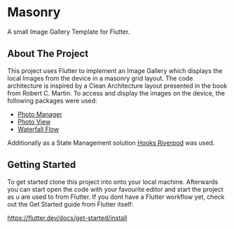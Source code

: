 # Masonry

A small Image Gallery Template for Flutter.


<!-- ABOUT THE PROJECT -->
## About The Project

This project uses Flutter to implement an Image Gallery which displays the local Images from the device in a masonry grid layout. The code architecture is inspired by a Clean Architecture layout presented in the book from Robert C. Martin. To access and display the images on the device, the following packages were used:
* [Photo Manager](https://pub.dev/packages/photo_manager)
* [Photo View](https://pub.dev/packages/photo_view)
* [Waterfall Flow](https://pub.dev/packages/waterfall_flow)

Additionally as a State Management solution [Hooks Riverpod](https://pub.dev/packages/hooks_riverpod) was used.


<!-- GETTING STARTED -->
## Getting Started

To get started clone this project into onto your local machine. Afterwards you can start open the code with your favourite editor and start the project as u are used to from Flutter. If you dont have a Flutter workflow yet, check out the Get Started guide from Flutter itself: 

https://flutter.dev/docs/get-started/install



